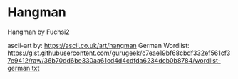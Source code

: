 # Hangman
 Hangman by Fuchsi2

 ascii-art by: https://ascii.co.uk/art/hangman
 German Wordlist: https://gist.githubusercontent.com/gurugeek/c7eae19bf68cbdf332ef561cf37e9412/raw/36b70dd6be330aa61cd4d4cdfda6234dcb0b8784/wordlist-german.txt
